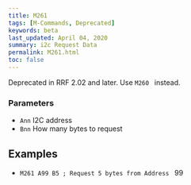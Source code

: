 ```yaml
---
title: M261
tags: [M-Commands, Deprecated] 
keywords: beta 
last_updated: April 04, 2020 
summary: i2c Request Data 
permalink: M261.html
toc: false 
---
```



Deprecated in RRF 2.02 and later. Use ` M260  ` instead.

### Parameters

* `Ann` I2C address
* `Bnn` How many bytes to request

## Examples

* ` M261 A99 B5 ; Request 5 bytes from Address  ` 99

